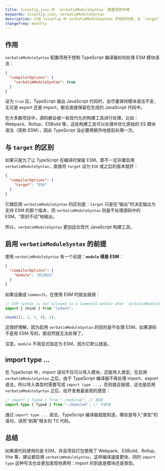 ```yaml
---
title: tsconfig.json 中 `verbatimModuleSyntax` 配置项的作用
keywords: tsconfig.json, verbatimModuleSyntax
description: 介绍 tsconfig 中 verbatimModuleSyntax 字段的作用，与 `target` 的区别，启用的前提等
changefreq: monthly
---
```


## 作用

`verbatimModuleSyntax` 配置项用于控制 TypeScript 编译器如何处理 ESM 模块语法：

```json
{
  "compilerOptions": {
    "verbatimModuleSyntax": true
  }
}
```

设为 `true` 后，TypeScript 输出 JavaScript 代码时，会尽量保持模块语法不变，无论是 export 还是 import，都会直接保留在生成的 JavaScript 代码中。

在大多数项目中，源码都会被一些现代化的构建工具进行处理，比如：Webpack、Rollup、ESBuild 等，这些构建工具可以处理并优化原始的 ES 模块语法（简称 ESM），因此 TypeScript 没必要再额外地提前处理一次。

## 与 `target` 的区别

如果只是为了让 TypeScript 在编译时保留 ESM，那不一定非要启用 `verbatimModuleSyntax`，直接将 `target` 设为 `ES6` 或之后的版本就好：

```json
{
  "compilerOptions": {
    "target": "ES6"
  }
}
```

它跟启用 `verbatimModuleSyntax` 的区别是：`target` 只是在“输出”时决定输出为支持 ESM 的那个版本，而 `verbatimModuleSyntax` 则是不处理源码中的 ESM，“原封不动”地输出。

所以，`verbatimModuleSyntax` 更加适合现代 JavaScript 构建工具。

## 启用 `verbatimModuleSyntax` 的前提

使用 `verbatimModuleSyntax` 有一个前提：**`module` 得是 ESM**：

```json
{
  "compilerOptions": {
    "module": "ES2015"
  }
}
```

如果设置成 `CommonJS`，在使用 ESM 时就会报错：

```ts
// ESM syntax is not allowed in a CommonJS module when 'verbatimModuleSyntax' is enabled.ts(1286)
import { chunk } from "lodash";

chunk([1, 2, 3, 4], 2);
```

这很好理解，因为启用 `verbatimModuleSyntax` 的目的是不处理 ESM，如果源码不是用 ESM 写的，那自然就无法处理了。

注意，`module` 不用显式指定为 ESM，因为它默认就是。

## import type ...

在 TypeScript 中，import 语句不仅可以导入模块，还能导入类型，在启用 `verbatimModuleSyntax` 之后，由于 TypeScript 编译器不再处理 import、export 语法，所以导入类型时需要写成 `import type ...`，否则就会报错，这也是启用 `verbatimModuleSyntax` 之后，给开发者最直观的感受：

```ts
// import { TypeA } from "./moduleA"; // 报错
import type { TypeA } from "./moduleA"; // 不报错
```

通过 `import type ...` 语法，TypeScript 编译器就能知道，哪些是导入“类型”的语句，进而“剥离”相关的 TS 代码。

## 总结

如果源代码使用的是 ESM，并且项目打包使用了 Webpack、ESBuild、Rollup、Vite 等，建议都启用 `verbatimModuleSyntax`，这样编译速度更快，同时 `import type` 这种写法也会更加直观地表明：import 的到底是模块还是类型。
